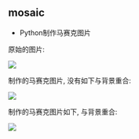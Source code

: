 ## mosaic

- Python制作马赛克图片

原始的图片:

![](https://github.com/wmn7/ML_Practice/blob/master/tools/mosaic/Zelda.jpg)

制作的马赛克图片, 没有如下与背景重合:

![](https://github.com/wmn7/ML_Practice/blob/master/tools/mosaic/out_without_background.jpg)

制作的马赛克图片如下, 与背景重合:

![](https://github.com/wmn7/ML_Practice/blob/master/tools/mosaic/out_with_background.jpg)